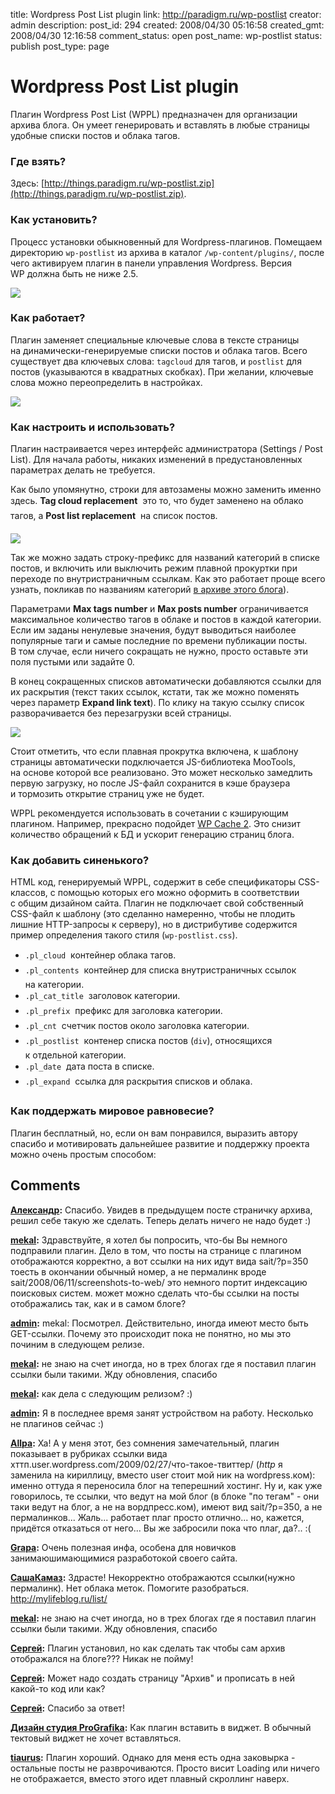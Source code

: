 title: Wordpress Post List plugin
link: http://paradigm.ru/wp-postlist
creator: admin
description: 
post_id: 294
created: 2008/04/30 05:16:58
created_gmt: 2008/04/30 12:16:58
comment_status: open
post_name: wp-postlist
status: publish
post_type: page

# Wordpress Post List plugin

Плагин Wordpress Post List (WPPL) предназначен для организации архива блога. Он умеет генерировать и вставлять в любые страницы удобные списки постов и облака тагов.

### Где взять?

Здесь: [http://things.paradigm.ru/wp-postlist.zip](http://things.paradigm.ru/wp-postlist.zip).

### Как установить?

Процесс установки обыкновенный для Wordpress-плагинов. Помещаем директорию `wp-postlist` из архива в каталог `/wp-content/plugins/`, после чего активируем плагин в панели управления Wordpress. Версия WP должна быть не ниже 2.5.

![](/;-\)/2008/04/wp-postlist-activation.png)

### Как работает?

Плагин заменяет специальные ключевые слова в тексте страницы на динамически-генерируемые списки постов и облака тагов. Всего существует два ключевых слова: `tagcloud` для тагов, и `postlist` для постов (указываются в квадратных скобках). При желании, ключевые слова можно переопределить в настройках.

[![](/;-\)/2008/04/screenshot-2.png)](/archive)

### Как настроить и использовать?

Плагин настраивается через интерфейс администратора (Settings / Post List). Для начала работы, никаких изменений в предустановленных параметрах делать не требуется.

Как было упомянутно, строки для автозамены можно заменить именно здесь. **Tag cloud replacement**  это то, что будет заменено на облако тагов, а **Post list replacement**  на список постов.

![](/;-\)/2008/05/screenshot-1.png)

Так же можно задать строку-префикс для названий категорий в списке постов, и включить или выключить режим плавной прокуртки при переходе по внутристраничным ссылкам. Как это работает проще всего узнать, покликав по названиям категорий [в архиве этого блога](/archive)).

Параметрами **Max tags number** и **Max posts number** ограничивается максимальное количество тагов в облаке и постов в каждой категории. Если им заданы ненулевые значения, будут выводиться наиболее популярные таги и самые последние по времени публикации посты. В том случае, если ничего сокращать не нужно, просто оставьте эти поля пустыми или задайте 0.

В конец сокращенных списков автоматически добавляются ссылки для их раскрытия (текст таких ссылок, кстати, так же можно поменять через параметр **Expand link text**). По клику на такую ссылку список разворачивается без перезагрузки всей страницы.

![](/;-\)/2008/05/screenshot-3.png)

Стоит отметить, что если плавная прокрутка включена, к шаблону страницы автоматически подключается JS-библиотека MooTools, на основе которой все реализовано. Это может несколько замедлить первую загрузку, но после JS-файл сохранится в кэше браузера и тормозить открытие страниц уже не будет.

WPPL рекомендуется использовать в сочетании с кэширующим плагином. Например, прекрасно подойдет [WP Cache 2](http://b23.ru/paj). Это снизит количество обращений к БД и ускорит генерацию страниц блога.

### Как добавить синенького?

HTML код, генерируемый WPPL, содержит в себе спецификаторы CSS-классов, с помощью которых его можно оформить в соответствии с общим дизайном сайта. Плагин не подключает свой собственный CSS-файл к шаблону (это сделанно намеренно, чтобы не плодить лишние HTTP-запросы к серверу), но в дистрибутиве содержится пример определения такого стиля (`wp-postlist.css`).

  * `.pl_cloud`  контейнер облака тагов.
  * `.pl_contents`  контейнер для списка внутристраничных ссылок на категории.
  * `.pl_cat_title`  заголовок категории.
  * `.pl_prefix`  префикс для заголовка категории.
  * `.pl_cnt`  счетчик постов около заголовка категории.
  * `.pl_postlist`  контенер списка постов (`div`), относящихся к отдельной категории.
  * `.pl_date`  дата поста в списке.
  * `.pl_expand`  ссылка для раскрытия списков и облака.

### Как поддержать мировое равновесие?

Плагин бесплатный, но, если он вам понравился, выразить автору спасибо и мотивировать дальнейшее развитие и поддержку проекта можно очень простым способом:

## Comments

**[Александр](#637 "2008/04/30 09:04:38"):** Спасибо. Увидев в предыдущем посте страничку архива, решил себе такую же сделать. Теперь делать ничего не надо будет :)

**[mekal](#1094 "2008/06/18 11:42:46"):** Здравствуйте, я хотел бы попросить, что-бы Вы немного подправили плагин. Дело в том, что посты на странице с плагином отображаются корректно, а вот ссылки на них идут вида sait/?p=350 тоесть в окончании обычный номер, а не пермалинк вроде sait/2008/06/11/screenshots-to-web/ это немного портит индексацию поисковых систем. может можно сделать что-бы ссылки на посты отображались так, как и в самом блоге?

**[admin](#1117 "2008/06/21 23:55:37"):** mekal: Посмотрел. Действительно, иногда имеют место быть GET-ссылки. Почему это происходит пока не понятно, но мы это починим в следующем релизе.

**[mekal](#1118 "2008/06/21 23:57:33"):** не знаю на счет иногда, но в трех блогах где я поставил плагин ссылки были такими. Жду обновления, спасибо

**[mekal](#1382 "2008/07/18 22:06:36"):** как дела с следующим релизом? :)

**[admin](#1384 "2008/07/18 23:31:01"):** Я в последнее время занят устройством на работу. Несколько не плагинов сейчас :)

**[Allpa](#37540 "2009/09/03 02:13:39"):** Ха! А у меня этот, без сомнения замечательный, плагин показывает в рубриках ссылки вида хттп.user.wordpress.com/2009/02/27/что-такое-твиттер/ (_http_ я заменила на кириллицу, вместо user стоит мой ник на wordpress.ком): именно оттуда я переносила блог на теперешний хостинг. Ну и, как уже говорилось, те ссылки, что ведут на мой блог (в блоке "по тегам" - они таки ведут на блог, а не на вордпресс.ком), имеют вид sait/?p=350, а не пермалинков... Жаль... работает плаг просто отлично... но, кажется, придётся отказаться от него... Вы же забросили пока что плаг, да?.. :(

**[Grapa](#39571 "2009/11/05 13:54:36"):** Очень полезная инфа, особена для новичков занимаюшимающимися разработокой своего сайта.

**[СашаКамаз](#40025 "2009/11/17 09:49:21"):** Здрасте! Некорректно отображаются ссылки(нужно пермалинк). Нет облака меток. Помогите разобраться. http://mylifeblog.ru/list/

**[mekal](#42319 "2010/01/20 11:37:05"):** не знаю на счет иногда, но в трех блогах где я поставил плагин ссылки были такими. Жду обновления, спасибо

**[Сергей](#47570 "2010/09/22 21:14:05"):** Плагин установил, но как сделать так чтобы сам архив отображался на блоге??? Никак не пойму!

**[Сергей](#47571 "2010/09/22 21:16:13"):** Может надо создать страницу "Архив" и прописать в ней какой-то код или как?

**[Сергей](#47684 "2010/09/28 19:43:07"):** Спасибо за ответ!

**[Дизайн студия ProGrafika](#59548 "2011/10/13 12:06:52"):** Как плагин вставить в виджет. В обычный тектовый виджет не хочет вставляться.

**[tiaurus](#59755 "2011/10/20 23:43:53"):** Плагин хороший. Однако для меня есть одна заковырка - остальные посты не разврочиваются. Просто висит Loading или ничего не отображается, вместо этого идет плавный скроллинг наверх.

